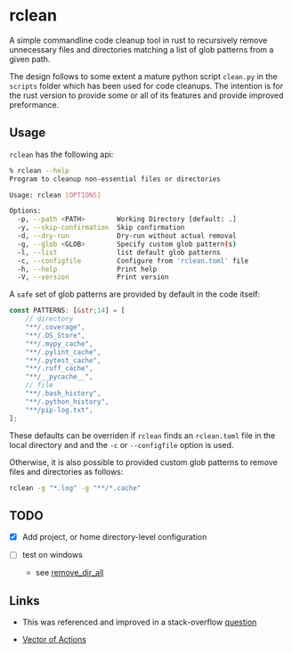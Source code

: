 # rclean

A simple commandline code cleanup tool in rust to recursively remove unnecessary files and directories matching a list of glob patterns from a given path.

The design follows to some extent a mature python script `clean.py` in the `scripts` folder which has been used for code cleanups. The intention is for the rust version to provide some or all of its features and provide improved preformance.

## Usage

`rclean` has the following api:

```bash
% rclean --help
Program to cleanup non-essential files or directories

Usage: rclean [OPTIONS]

Options:
  -p, --path <PATH>        Working Directory [default: .]
  -y, --skip-confirmation  Skip confirmation
  -d, --dry-run            Dry-run without actual removal
  -g, --glob <GLOB>        Specify custom glob pattern(s)
  -l, --list               list default glob patterns
  -c, --configfile         Configure from 'rclean.toml' file
  -h, --help               Print help
  -V, --version            Print version
```

A `safe` set of glob patterns are provided by default in the code itself:

```rust
const PATTERNS: [&str;14] = [
    // directory
    "**/.coverage",
    "**/.DS_Store",
    "**/.mypy_cache",
    "**/.pylint_cache",
    "**/.pytest_cache",
    "**/.ruff_cache",
    "**/__pycache__",
    // file
    "**/.bash_history",
    "**/.python_history",
    "**/pip-log.txt",
];
```

These defaults can be overriden if `rclean` finds an `rclean.toml` file in the local directory and and the `-c` or `--configfile` option is used.

Otherwise, it is also possible to provided custom glob patterns to remove files and directories as follows:

```bash
rclean -g "*.log" -g "**/*.cache" 
```


## TODO

- [x] Add project, or home directory-level configuration 

- [ ] test on windows
    - see [remove_dir_all](https://crates.io/crates/remove_dir_all)


## Links

- This was referenced and improved in a stack-overflow [question](https://stackoverflow.com/questions/76797185/how-to-write-a-recursive-file-directory-code-cleanup-function-in-rust)

- [Vector of Actions](https://stackoverflow.com/questions/31736656/how-to-implement-a-vector-array-of-functions-in-rust-when-the-functions-co)